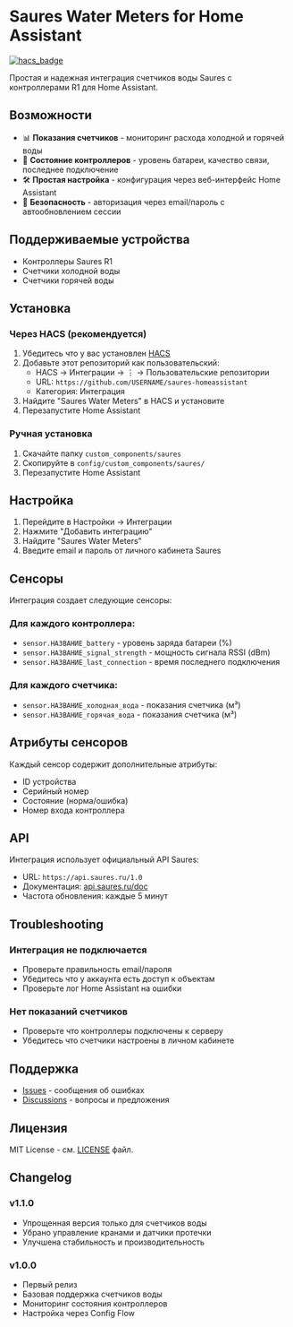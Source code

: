 # Saures Water Meters for Home Assistant

[![hacs_badge](https://img.shields.io/badge/HACS-Custom-orange.svg)](https://github.com/custom-components/hacs)

Простая и надежная интеграция счетчиков воды Saures с контроллерами R1 для Home Assistant.

## Возможности

- 📊 **Показания счетчиков** - мониторинг расхода холодной и горячей воды
- 🔋 **Состояние контроллеров** - уровень батареи, качество связи, последнее подключение  
- 🛠️ **Простая настройка** - конфигурация через веб-интерфейс Home Assistant
- 🔐 **Безопасность** - авторизация через email/пароль с автообновлением сессии

## Поддерживаемые устройства

- Контроллеры Saures R1 
- Счетчики холодной воды
- Счетчики горячей воды

## Установка

### Через HACS (рекомендуется)

1. Убедитесь что у вас установлен [HACS](https://hacs.xyz/)
2. Добавьте этот репозиторий как пользовательский:
   - HACS → Интеграции → ⋮ → Пользовательские репозитории
   - URL: `https://github.com/USERNAME/saures-homeassistant`
   - Категория: Интеграция
3. Найдите "Saures Water Meters" в HACS и установите
4. Перезапустите Home Assistant

### Ручная установка

1. Скачайте папку `custom_components/saures`
2. Скопируйте в `config/custom_components/saures/` 
3. Перезапустите Home Assistant

## Настройка

1. Перейдите в Настройки → Интеграции
2. Нажмите "Добавить интеграцию"
3. Найдите "Saures Water Meters"
4. Введите email и пароль от личного кабинета Saures

## Сенсоры

Интеграция создает следующие сенсоры:

### Для каждого контроллера:
- `sensor.НАЗВАНИЕ_battery` - уровень заряда батареи (%)
- `sensor.НАЗВАНИЕ_signal_strength` - мощность сигнала RSSI (dBm)  
- `sensor.НАЗВАНИЕ_last_connection` - время последнего подключения

### Для каждого счетчика:
- `sensor.НАЗВАНИЕ_холодная_вода` - показания счетчика (м³)
- `sensor.НАЗВАНИЕ_горячая_вода` - показания счетчика (м³)

## Атрибуты сенсоров

Каждый сенсор содержит дополнительные атрибуты:
- ID устройства
- Серийный номер  
- Состояние (норма/ошибка)
- Номер входа контроллера

## API

Интеграция использует официальный API Saures:
- URL: `https://api.saures.ru/1.0`
- Документация: [api.saures.ru/doc](https://api.saures.ru/doc/1.0/)
- Частота обновления: каждые 5 минут

## Troubleshooting

### Интеграция не подключается
- Проверьте правильность email/пароля
- Убедитесь что у аккаунта есть доступ к объектам
- Проверьте лог Home Assistant на ошибки

### Нет показаний счетчиков  
- Проверьте что контроллеры подключены к серверу
- Убедитесь что счетчики настроены в личном кабинете

## Поддержка

- [Issues](https://github.com/USERNAME/saures-homeassistant/issues) - сообщения об ошибках
- [Discussions](https://github.com/USERNAME/saures-homeassistant/discussions) - вопросы и предложения

## Лицензия

MIT License - см. [LICENSE](LICENSE) файл.

## Changelog

### v1.1.0
- Упрощенная версия только для счетчиков воды
- Убрано управление кранами и датчики протечки  
- Улучшена стабильность и производительность

### v1.0.0
- Первый релиз
- Базовая поддержка счетчиков воды
- Мониторинг состояния контроллеров
- Настройка через Config Flow 